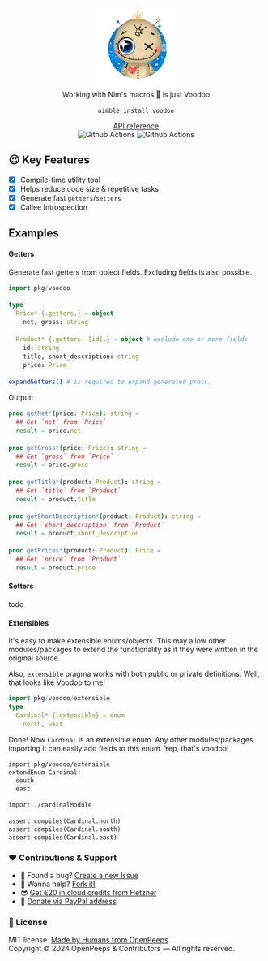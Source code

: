 <p align="center">
  <img src="https://github.com/openpeeps/voodoo/blob/main/.github/voodoo.png" width="170px" height="160px"><br>
  Working with Nim's macros 👑 is just Voodoo
</p>

<p align="center">
  <code>nimble install voodoo</code>
</p>

<p align="center">
  <a href="https://github.com/">API reference</a><br>
  <img src="https://github.com/openpeeps/voodoo/workflows/test/badge.svg" alt="Github Actions">  <img src="https://github.com/openpeeps/voodoo/workflows/docs/badge.svg" alt="Github Actions">
</p>

## 😍 Key Features
- [x] Compile-time utility tool
- [x] Helps reduce code size & repetitive tasks
- [x] Generate fast `getters`/`setters`
- [x] Callee Introspection

## Examples

#### Getters
Generate fast getters from object fields. Excluding fields is also possible.
```nim
import pkg/voodoo

type
  Price* {.getters.} = object
    net, gross: string

  Product* {.getters: [id].} = object # exclude one or more fields
    id: string
    title, short_description: string
    price: Price

expandGetters() # is required to expand generated procs.
```

Output:
```nim
proc getNet*(price: Price): string =
  ## Get `net` from `Price`
  result = price.net

proc getGross*(price: Price): string =
  ## Get `gross` from `Price`
  result = price.gross

proc getTitle*(product: Product): string =
  ## Get `title` from `Product`
  result = product.title

proc getShortDescription*(product: Product): string =
  ## Get `short_description` from `Product`
  result = product.short_description

proc getPrices*(product: Product): Price =
  ## Get `price` from `Product`
  result = product.price
```

#### Setters
todo

#### Extensibles
It's easy to make extensible enums/objects. This may allow other modules/packages
to extend the functionality as if they were written in the original source.

Also, `extensible` pragma works with both public or private definitions. Well, that looks like Voodoo to me!

```nim
import pkg/voodoo/extensible
type
  Cardinal* {.extensible} = enum
    north, west
```
Done! Now `Cardinal` is an extensible enum. Any other modules/packages importing it 
can easily add fields to this enum. Yep, that's voodoo!

```
import pkg/voodoo/extensible
extendEnum Cardinal:
  south
  east

import ./cardinalModule

assert compiles(Cardinal.north)
assert compiles(Cardinal.south)
assert compiles(Cardinal.east)
```

### ❤ Contributions & Support
- 🐛 Found a bug? [Create a new Issue](https://github.com/openpeeps/voodoo/issues)
- 👋 Wanna help? [Fork it!](https://github.com/openpeeps/voodoo/fork)
- 😎 [Get €20 in cloud credits from Hetzner](https://hetzner.cloud/?ref=Hm0mYGM9NxZ4)
- 🥰 [Donate via PayPal address](https://www.paypal.com/donate/?hosted_button_id=RJK3ZTDWPL55C)

### 🎩 License
MIT license. [Made by Humans from OpenPeeps](https://github.com/openpeeps).<br>
Copyright &copy; 2024 OpenPeeps & Contributors &mdash; All rights reserved.
